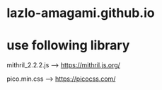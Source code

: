 # lazlo-amagami.github.io


# use following library
mithril_2.2.2.js
--> https://mithril.js.org/

pico.min.css
--> https://picocss.com/
